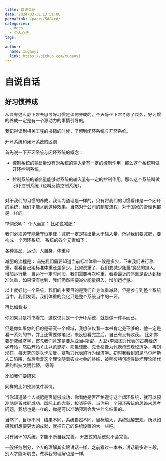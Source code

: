 ```yaml
---
title: 自说自话
date: 2024-03-31 13:51:00
permalink: /pages/5d84cd/
categories: 
  - docs
  - 个人心法
tags: 
  - 
author: 
  name: xugaoyi
  link: https://github.com/xugaoyi
---
```


# 自说自话


## 好习惯养成

从没有这么静下来去思考好习惯是如何养成的，今天静坐下来考虑了良久，好习惯的养成一定是有一个源动力的事情引导的。

我记得读到相关工程的书籍的时候，了解到闭环系统与开环系统。

开环系统和闭环系统的区别

首先说一下开环系统与闭环系统的概念：

- 控制系统的输出量没有对系统的输入量有一定的控制作用，那么这个系统叫做开环控制系统。

- 控制系统的输出量能够对系统的输入量有一定的控制作用，那么这个系统叫做闭环控制系统（也叫反馈控制系统）。

<img :src="$withBase('/images/kongzhi.png')" >

对于我们的习惯的养成，我认为道理是一样的，只有将我们的习惯看作是一个闭环的系统，我们才能达到这种效果。当然对于公司的制度流程、对于国家的管理也都是一样的。

举例说明：
个人而言：
比如说减肥：

我们必须遵守能量守恒定律：减肥一定是输出量大于输入量，所以我们要减肥，要构成一个闭环系统。
系统的各个元素如下：

各种食品、运动、人自身、体重秤

减肥的流程是： 首先我们需要知道当前标准体重一般是多少，下来我们进行称重，看看自己距标准体重还差多少。比如说重了，我们要减少能量/食品的摄入，增加运行量，当运行一定时间段，我们需要再次称重，看看最近的体重是否达到标准体重，如果没有达到，我们仍然需要减少能量摄入，增加运行量。

以上就好比一个系统，我们的主要目的是我们自身体重减轻，但是参与到整个系统当中，我们发现，我们体重的变化只是整个系统当中的一环。

再比如看书：

你如果只是将书看完，这仅仅只是一个开环系统，就是做一件事而已。

但是你如果你的目的是研究一个领域，我想仅仅看一本书肯定是不够的，他一定是看一系列的书，并且还需要做笔记，来反思看完之后，自己有没有收获。
比如你要研究经济学，首先我们肯定是要从亚当•斯密、大卫•李嘉图为代表的古典经济学开始，然后开始关注以凯恩斯、弗里德曼、克鲁格曼为代表的宏观经济学，再到现在，每天究的是以卡尼曼、寨勒力代表的行为经济学。初时我看到的是马尔萨斯人口陷阱，然后看着这个理论随着农业社会的终结，被熊彼特创造性破坏理论所代表的科技文明代替。
等等

比如我们要研究

同样的比如预测某件事情，

当你知道某个人减肥是否能够成功，你看他是否严格遵守这个闭环系统，就可以预测他是否减肥成功。国际上的大事，投资等等，当你用一个闭环系统的思路来思考问题，我想也是一样的，你是可以准确预测会发生什么结果的。


当然了，目标不同，结果不同，系统自然不同，目标越大，系统就越宏观。所以如果我们想要更大的成就，就把自己的系统设置的大一些吧。

只有闭环的系统，才能不断自我完善。 开放式的系统就不会完善。

一般任务划分，个人的理解其实跟讲话一样，之前看过一本书，讲话最多讲三段，别人才能听明白，做事我的理解也是一样，




